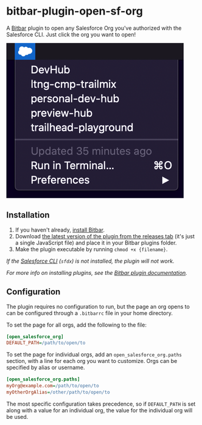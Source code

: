 # bitbar-plugin-open-sf-org

A [Bitbar](https://getbitbar.com/) plugin to open any Salesforce Org you've authorized with the Salesforce CLI. Just click the org you want to open!

![screenshot](/assets/screenshot.png)

## Installation

1. If you haven't already, [install Bitbar](https://github.com/matryer/bitbar#get-started).
2. Download [the latest version of the plugin from the releases tab](https://github.com/kacrouse/bitbar-plugin-open-sf-org/releases/latest) (it's just a single JavaScript file) and place it in your Bitbar plugins folder.
3. Make the plugin executable by running `chmod +x {filename}`.

_If the [Salesforce CLI](https://developer.salesforce.com/tools/sfdxcli) (`sfdx`) is not installed, the plugin will not work._

_For more info on installing plugins, see the [Bitbar plugin documentation](https://github.com/matryer/bitbar#installing-plugins)._

## Configuration

The plugin requires no configuration to run, but the page an org opens to can be configured through a `.bitbarrc` file in your home directory.

To set the page for all orgs, add the following to the file:

```ini
[open_salesforce_org]
DEFAULT_PATH=/path/to/open/to
```

To set the page for individual orgs, add an `open_salesforce_org.paths` section, with a line for each org you want to customize. Orgs can be specified by alias or username.

```ini
[open_salesforce_org.paths]
myOrg@example.com=/path/to/open/to
myOtherOrgAlias=/other/path/to/open/to
```

The most specific configuration takes precedence, so if `DEFAULT_PATH` is set along with a value for an individual org, the value for the individual org will be used.
